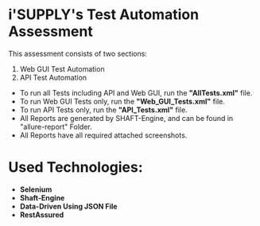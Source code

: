 # i'SUPPLY's Test Automation Assessment

This assessment consists of two sections:
1. Web GUI Test Automation  
2. API Test Automation  

- To run all Tests including API and Web GUI, run the **"AllTests.xml"** file.  
- To run Web GUI Tests only, run the **"Web_GUI_Tests.xml"** file.  
- To run API Tests only, run the **"API_Tests.xml"** file.
- All Reports are generated by SHAFT-Engine, and can be found in "allure-report" Folder.
- All Reports have all required attached screenshots.

# Used Technologies:
- **Selenium**
- **Shaft-Engine**
- **Data-Driven Using JSON File**
- **RestAssured**
